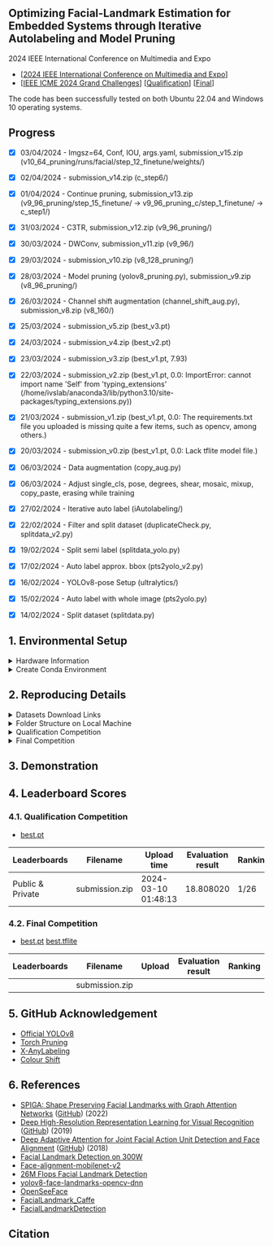 ## Optimizing Facial-Landmark Estimation for Embedded Systems through Iterative Autolabeling and Model Pruning

2024 IEEE International Conference on Multimedia and Expo

- [[2024 IEEE International Conference on Multimedia and Expo](https://2024.ieeeicme.org/)] 
- [[IEEE ICME 2024 Grand Challenges](https://pairlabs.ai/ieee-icme-2024-grand-challenges/)] [[Qualification](https://aidea-web.tw/topic/b048c9a3-c3bc-4650-9674-f14f4c850f12)] [[Final](https://aidea-web.tw/topic/2e3e61b7-fbd0-417f-aba3-15124ba1b5cd?focus=intro)]

The code has been successfully tested on both Ubuntu 22.04 and Windows 10 operating systems.




## Progress

- [x] 03/04/2024 - Imgsz=64, Conf, IOU, args.yaml, submission_v15.zip (v10_64_pruning/runs/facial/step_12_finetune/weights/)
- [x] 02/04/2024 - submission_v14.zip (c_step6/)
- [x] 01/04/2024 - Continue pruning, submission_v13.zip (v9_96_pruning/step_15_finetune/ -> v9_96_pruning_c/step_1_finetune/ -> c_step1/)
- [x] 31/03/2024 - C3TR, submission_v12.zip (v9_96_pruning/)
- [x] 30/03/2024 - DWConv, submission_v11.zip (v9_96/)
- [x] 29/03/2024 - submission_v10.zip (v8_128_pruning/)
- [x] 28/03/2024 - Model pruning (yolov8_pruning.py), submission_v9.zip (v8_96_pruning/)
- [x] 26/03/2024 - Channel shift augmentation (channel_shift_aug.py), submission_v8.zip (v8_160/)
- [x] 25/03/2024 - submission_v5.zip (best_v3.pt)
- [x] 24/03/2024 - submission_v4.zip (best_v2.pt)
- [x] 23/03/2024 - submission_v3.zip (best_v1.pt, 7.93)
- [x] 22/03/2024 - submission_v2.zip (best_v1.pt, 0.0: ImportError: cannot import name 'Self' from 'typing_extensions' (/home/ivslab/anaconda3/lib/python3.10/site-packages/typing_extensions.py))
- [x] 21/03/2024 - submission_v1.zip (best_v1.pt, 0.0: The requirements.txt file you uploaded is missing quite a few items, such as opencv, among others.)
- [x] 20/03/2024 - submission_v0.zip (best_v1.pt, 0.0: Lack tflite model file.)
- [x] 06/03/2024 - Data augmentation (copy_aug.py)
- [x] 06/03/2024 - Adjust single_cls, pose, degrees, shear, mosaic, mixup, copy_paste, erasing while training
- [x] 27/02/2024 - Iterative auto label (iAutolabeling/)
- [x] 22/02/2024 - Filter and split dataset (duplicateCheck.py, splitdata_v2.py)
- [x] 19/02/2024 - Split semi label (splitdata_yolo.py)
- [x] 17/02/2024 - Auto label approx. bbox (pts2yolo_v2.py) 
- [x] 16/02/2024 - YOLOv8-pose Setup (ultralytics/)
- [x] 15/02/2024 - Auto label with whole image (pts2yolo.py)
- [x] 14/02/2024 - Split dataset (splitdata.py)




## 1. Environmental Setup

<details>

<summary>Hardware Information</summary>

- CPU: AMD Ryzen 5 5600X 6-Core @ 12x 3.7GHz
- GPU: NVIDIA GeForce RTX 3060 Ti (8G)
- RAM: 48087MiB
  
</details>


<details><summary>Create Conda Environment</summary>

```
$ conda create -n yolov8 python=3.10 -y
$ conda activate yolov8
$ git clone https://github.com/ultralytics/ultralytics.git
$ cd ultralytics/
$ pip install ultralytics
$ pip install pyarrow
$ pip install scikit-learn
```

</details>




## 2. Reproducing Details


<details><summary>Datasets Download Links</summary>

### Stage 1 dataset

- [Download_Link.txt](https://www.aicreda.com/download/iVSFacialDataset)
- [ICME2024_Download_Link.txt](https://bit.ly/42q4XXU)

### Stage 2 dataset

- [ivslab_facial_test_private_qualification.zip.001](https://aidea-web.tw/file/b048c9a3-c3bc-4650-9674-f14f4c850f12-1706842899_train_test_dataset_2___ivslab_facial_test_private_qualification.zip.001)
- [ivslab_facial_test_private_qualification.zip.002](https://aidea-web.tw/file/b048c9a3-c3bc-4650-9674-f14f4c850f12-1706842899_train_test_dataset_2___ivslab_facial_test_private_qualification.zip.002)

```bash
$ cat ivslab_facial_test_private_qualification.zip.001 ivslab_facial_test_private_qualification.zip.002 > ivslab_facial_test_private_qualification.zip
$ unzip ivslab_facial_test_private_qualification.zip
```

</details>


<details><summary>Folder Structure on Local Machine</summary>

- Create the following folder structure on the local machine

    ```bash
    # Qualification Competition
    qualification/
    ├── iAutolabeling/
    ├── preprocess/
        ├── visualCheck.py
        ├── visualCheck_filtered.py
        ├── splitdata.py
        ├── splitdata_v2.py
        ├── splitdata_yolo.py
        ├── semi_labeling.py
        ├── txt2json.py
        ├── duplicateCheck.py
        ├── pts2yolo.py
        ├── pts2yolo_v2.py
        ├── copy_aug.py
        └── fitTest_aug.py
    └── ultralytics/
        ├── facial.yaml
        ├── facial_v4.yaml
        ├── facial_v4_x8.yaml
        ├── train.py
        ├── valid.py
        ├── predict.py
        └── submit.py

    # Final Competition
    final/
    ├── C3TR/
    ├── demo/
    ├── preprocess/
        ├── channel_shift_demo.py
        └── channel_shift_aug.py
    ├── pruning/
        ├── ultralytics/utils/loss.py
        └── yolov8_pruning.py
    ├── requirements.txt
    ├── environment.yml
    ├── writeImageList.py
    ├── best.pt
    ├── best.tflite
    ├── run_model_pt.py
    ├── run_model_tflite.py
    ├── convert2tflite.py
    └── techreport.pdf
    ```

</details>


<details><summary>Qualification Competition</summary>

```bash
# iAutolabeling_conf_0.2
$ for i in `seq 0 3`; do python main.py --curr_iter ${i} | tee iterLog${i}.txt; done
$ for i in `seq 4 19`; do python main.py --curr_iter ${i} --bs 32 | tee iterLog${i}.txt; done

# iAutolabeling_conf_0.3
$ for i in `seq 0 4`; do python main.py --curr_iter ${i} | tee iterLog${i}.txt; done
$ for i in `seq 5 19`; do python main.py --curr_iter ${i} --bs 32 | tee iterLog${i}.txt; done

# iAutolabeling_conf_0.5
$ for i in `seq 0 9`; do python main.py --curr_iter ${i} | tee iterLog${i}.txt; done
$ for i in `seq 10 19`; do python main.py --curr_iter ${i} | tee iterLog${i}.txt; done

# After iAutolabeling (v4, Adjust single_cls, pose, degrees, shear, mosaic, mixup, copy_paste, erasing while training)
$ python train.py
# output: ultralytics/runs/facial/train/weights/best.pt

# v4_x8
$ python train.py --model_name ./runs/facial/train/weights/best.pt --yaml_path facial_v4_x8.yaml --n_worker $(nproc) --save_path ./runs/facial
# output: ultralytics/runs/facial/train2/weights/best.pt

# submit
$ python predict.py
$ python submit.py

$ fitTest_aug.py

```

</details>


<details><summary>Final Competition</summary>



</details>




## 3. Demonstration




## 4. Leaderboard Scores

### 4.1. Qualification Competition

- [best.pt]()

| Leaderboards     | Filename               | Upload time         | Evaluation result | Ranking |
| ---------------- | ---------------------- | ------------------- | ----------------- | ------- |
| Public & Private | submission.zip         | 2024-03-10 01:48:13 | 18.808020         | 1/26    |


### 4.2. Final Competition

- [best.pt]() [best.tflite]()

| Leaderboards     | Filename               | Upload              | Evaluation result | Ranking |
| ---------------- | ---------------------- | ------------------- | ----------------- | ------- |
|  | submission.zip         |  |          |     |




## 5. GitHub Acknowledgement

- [Official YOLOv8](https://github.com/ultralytics/ultralytics)
- [Torch Pruning](https://github.com/VainF/Torch-Pruning)
- [X-AnyLabeling](https://github.com/CVHub520/X-AnyLabeling)
- [Colour Shift](https://github.com/mayasarena/colour-shift)




## 6. References

- [SPIGA: Shape Preserving Facial Landmarks with Graph Attention Networks](https://arxiv.org/pdf/2210.07233.pdf) ([GitHub](https://github.com/andresprados/spiga)) (2022)
- [Deep High-Resolution Representation Learning for Visual Recognition](https://arxiv.org/pdf/1908.07919.pdf) ([GitHub](https://github.com/HRNet/HRNet-Facial-Landmark-Detection)) (2019)
- [Deep Adaptive Attention for Joint Facial Action Unit Detection and Face Alignment](https://openaccess.thecvf.com/content_ECCV_2018/papers/Zhiwen_Shao_Deep_Adaptive_Attention_ECCV_2018_paper.pdf) ([GitHub](https://github.com/ZhiwenShao/JAANet)) (2018)
- [Facial Landmark Detection on 300W](https://paperswithcode.com/sota/facial-landmark-detection-on-300w)
- [Face-alignment-mobilenet-v2](https://github.com/WallZFE/Face-alignment-mobilenet-v2)
- [26M Flops Facial Landmark Detection](https://github.com/ainrichman/Peppa-Facial-Landmark-PyTorch)
- [yolov8-face-landmarks-opencv-dnn](https://github.com/hpc203/yolov8-face-landmarks-opencv-dnn)
- [OpenSeeFace](https://github.com/emilianavt/OpenSeeFace)
- [FacialLandmark_Caffe](https://github.com/BobLiu20/FacialLandmark_Caffe)
- [FacialLandmarkDetection](https://github.com/nicknochnack/FacialLandmarkDetection)




## Citation
```

```

